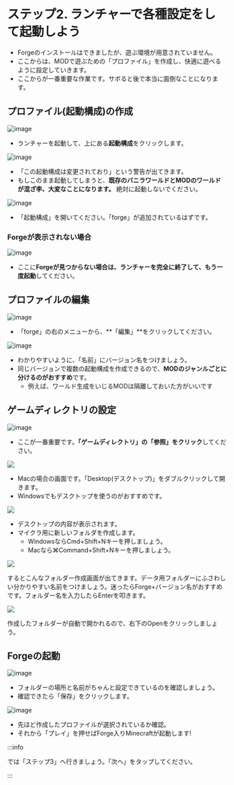 # ステップ2. ランチャーで各種設定をして起動しよう

-   Forgeのインストールはできましたが、遊ぶ環境が用意されていません。
-   ここからは、MODで遊ぶための「プロファイル」を作成し、快適に遊べるように設定していきます。
-   ここからが一番重要な作業です。サボると後で本当に面倒なことになります。

## プロファイル(起動構成)の作成

![image](https://images.ctfassets.net/44sq8tmkumx2/5AvTelnnQlQreyTb4Q0QoA/ee1cadec2118b97de9069b5f1ea5a5c4/image.png)

-   ランチャーを起動して、上にある**起動構成**をクリックします。

![image](https://images.ctfassets.net/44sq8tmkumx2/4TyNIoinoX02ntqgtsXnh2/be747de95bd1f1884c7c80daae38cf47/image.png)

- 「この起動構成は変更されており」という警告が出てきます。
- もしこのまま起動してしまうと、**既存のバニラワールドとMODのワールドが混ざ李、大変なことになります。** 絶対に起動しないでください。

![image](https://images.ctfassets.net/44sq8tmkumx2/1i4QTLwuSee3AXK9CCiXiW/08045fd9154d217a0251e2a066daa784/image.png)

- 「起動構成」を開いてください。「forge」が追加されているはずです。

### Forgeが表示されない場合

![image](https://images.ctfassets.net/44sq8tmkumx2/3yag2qVurhI1E1RiVcitcH/da06018d78091614d8341c29e642a8ec/image.png)

- ここに**Forgeが見つからない場合は、ランチャーを完全に終了して、もう一度起動**してください。

## プロファイルの編集

![image](https://images.ctfassets.net/44sq8tmkumx2/7N1zgpjmaxQ8iUl3MLO3Fn/f6687f8bd5d61a3d8b1d3e5a17b3ca4e/image.png)

- 「forge」の右のメニューから、**「編集」**をクリックしてください。

![image](https://images.ctfassets.net/44sq8tmkumx2/2X0WXWpbBGa0HKCZV0RZNV/1f31c87ac9b6bb4110c3bcd53341707a/image.png)

- わかりやすいように、「名前」にバージョン名をつけましょう。
- 同じバージョンで複数の起動構成を作成できるので、**MODのジャンルごとに分けるのがおすすめ**です。
  - 例えば、ワールド生成をいじるMODは隔離しておいた方がいいです 


## ゲームディレクトリの設定

![image](https://images.ctfassets.net/44sq8tmkumx2/1nWe4NhKb10Z8E1heyjygQ/00ee1f87d2376b908cffac8c9c9f2772/image.png)

- ここが一番重要です。**「ゲームディレクトリ」の「参照」をクリック**してください。

[![](https://www.napoan.com/wp-content/uploads/2017/02/2017-02-14-21.16.58-Preview_ms6j9m.jfif)](https://www.napoan.com/wp-content/uploads/2017/02/2017-02-14-21.16.58-Preview_ms6j9m.jfif)

- Macの場合の画面です。「Desktop(デスクトップ)」をダブルクリックして開きます。
- Windowsでもデスクトップを使うのがおすすめです。

![](https://cdn-ak.f.st-hatena.com/images/fotolife/s/sasigume/20210208/20210208093759.png)

- デスクトップの内容が表示されます。
- マイクラ用に新しいフォルダを作成します。
  - WindowsならCmd+Shift+Nキーを押しましょう。
  - Macなら⌘Command+Shift+Nキーを押しましょう。

[![](https://www.napoan.com/wp-content/uploads/2017/02/2017-02-14-21.15.14-Finder_zlc3wv.jfif)](https://www.napoan.com/wp-content/uploads/2017/02/2017-02-14-21.15.14-Finder_zlc3wv.jfif)

するとこんなフォルダー作成画面が出てきます。データ用フォルダーにふさわしい分かりやすい名前をつけましょう。迷ったらForge+バージョン名がおすすめです。フォルダー名を入力したらEnterを叩きます。

![](https://cdn-ak.f.st-hatena.com/images/fotolife/s/sasigume/20210208/20210208093803.png)

作成したフォルダーが自動で開かれるので、右下のOpenをクリックしましょう。

## Forgeの起動

![image](https://images.ctfassets.net/44sq8tmkumx2/11KNt6dJ4KHXeSguzndMbg/70d6fc53887ac93e80615ce94cef905a/image.png)

-   フォルダーの場所と名前がちゃんと設定できているのを確認しましょう。
-   確認できたら「保存」をクリックします。

![image](https://images.ctfassets.net/44sq8tmkumx2/0woPa7WwHAGaxDW7q46lw/9a83c923150484416284e6c3f080440f/image.png)

-   先ほど作成したプロファイルが選択されているか確認。
-   それから「プレイ」を押せばForge入りMinecraftが起動します!

:::info

では「ステップ3」へ行きましょう。「次へ」をタップしてください。

:::
